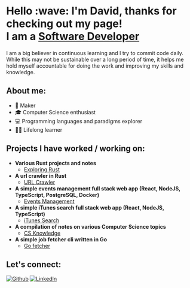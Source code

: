 <h1>Hello :wave: I'm David, thanks for checking out my page! <br/>I am a <a href="https://github.com/davidc6">Software Developer</a></h1>

<p> I am a big believer in continuous learning and I try to commit code daily. While this may not be sustainable over a long period of time, it helps me hold myself accountable for doing the work and improving my skills and knowledge.</p>

<h2>About me:</h2>

- :hammer: Maker
- :mortar_board: Computer Science enthusiast
- :computer: Programming languages and paradigms explorer
- :student: Lifelong learner

<h2>Projects I have worked / working on:</h2>

- <b>Various Rust projects and notes</b>
  - [Exploring Rust](https://github.com/davidc6/exploring_rust)
- <b>A url crawler in Rust</b>
  - [URL Crawler](https://github.com/davidc6/url-crawler)
- <b>A simple events management full stack web app (React, NodeJS, TypeScript, PostgreSQL, Docker)</b>
  - [Events Management](https://github.com/davidc6/events-management)
- <b>A simple iTunes search full stack web app (React, NodeJS, TypeScript)</b>
  - [iTunes Search](https://github.com/davidc6/itunes-search)
- <b>A compilation of notes on various Computer Science topics</b>
  - [CS Knowledge](https://github.com/davidc6/cs-knowledge)
- <b>A simple job fetcher cli written in Go</b>
  - [Go fetcher](https://github.com/davidc6/go-fetcher)

<h2>Let's connect:</h2>

<a href="https://github.com/davidc6" target="_blank"><img alt="Github" src="https://img.shields.io/badge/GitHub-%2312100E.svg?&style=for-the-badge&logo=Github&logoColor=white" /></a> <a href="https://www.linkedin.com/in/david-chubabriya" target="_blank"><img alt="LinkedIn" src="https://img.shields.io/badge/linkedin-%230077B5.svg?&style=for-the-badge&logo=linkedin&logoColor=white" /></a>

